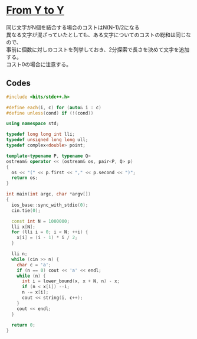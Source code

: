 # [From Y to Y](http://codeforces.com/contest/849/problem/C)

同じ文字がN個を結合する場合のコストはN(N-1)/2になる  
異なる文字が混ざっていたとしても、ある文字についてのコストの総和は同じなので、  
事前に個数に対しのコストを列挙しておき、2分探索で長さを決めて文字を追加する。  
コスト0の場合に注意する。

## Codes
```cpp
#include <bits/stdc++.h>

#define each(i, c) for (auto& i : c)
#define unless(cond) if (!(cond))

using namespace std;

typedef long long int lli;
typedef unsigned long long ull;
typedef complex<double> point;

template<typename P, typename Q>
ostream& operator << (ostream& os, pair<P, Q> p)
{
  os << "(" << p.first << "," << p.second << ")";
  return os;
}

int main(int argc, char *argv[])
{
  ios_base::sync_with_stdio(0);
  cin.tie(0);

  const int N = 1000000;
  lli x[N];
  for (lli i = 0; i < N; ++i) {
    x[i] = (i - 1) * i / 2;
  }

  lli n;
  while (cin >> n) {
    char c = 'a';
    if (n == 0) cout << 'a' << endl;
    while (n) {
      int i = lower_bound(x, x + N, n) - x;
      if (n < x[i]) --i;
      n -= x[i];
      cout << string(i, c++);
    }
    cout << endl;
  }
  
  return 0;
}
```
